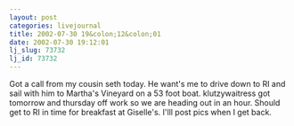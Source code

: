 ```yaml
---
layout: post
categories: livejournal
title: 2002-07-30 19&colon;12&colon;01
date: 2002-07-30 19:12:01
lj_slug: 73732
lj_id: 73732
---
```

Got a call from my cousin seth today. He want's me to drive down to RI and sail with him to Martha's Vineyard on a 53 foot boat. klutzywaitress got tomorrow and thursday off work so we are heading out in an hour. Should get to RI in time for breakfast at Giselle's. I'lll post pics when I get back.
